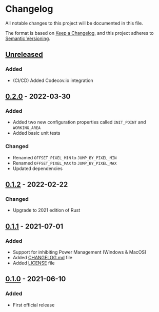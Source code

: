 # Changelog

All notable changes to this project will be documented in this file.

The format is based on [Keep a Changelog](https://keepachangelog.com/en/1.0.0/),
and this project adheres to [Semantic Versioning](https://semver.org/spec/v2.0.0.html).

## [Unreleased]

### Added

- (CI/CD) Added Codecov.io integration

## [0.2.0] - 2022-03-30

### Added

- Added two new configuration properties called `INIT_POINT` and `WORKING_AREA`
- Added basic unit tests

### Changed

- Renamed `OFFSET_PIXEL_MIN` to `JUMP_BY_PIXEL_MIN`
- Renamed `OFFSET_PIXEL_MAX` to `JUMP_BY_PIXEL_MAX`
- Updated dependencies

## [0.1.2] - 2022-02-22

### Changed

- Upgrade to 2021 edition of Rust

## [0.1.1] - 2021-07-01

### Added

- Support for inhibiting Power Management (Windows & MacOS)
- Added [CHANGELOG.md](CHANGELOG.md) file
- Added [LICENSE](LICENSE) file

## [0.1.0] - 2021-06-10

### Added

- First official release

[Unreleased]: https://github.com/krystianhub/StayAwake/compare/v0.2.0...HEAD
[0.2.0]: https://github.com/krystianhub/StayAwake/compare/v0.1.2...v0.2.0
[0.1.2]: https://github.com/krystianhub/StayAwake/compare/v0.1.1...v0.1.2
[0.1.1]: https://github.com/krystianhub/StayAwake/compare/v0.1.0...v0.1.1
[0.1.0]: https://github.com/krystianhub/StayAwake/releases/tag/v0.1.0
